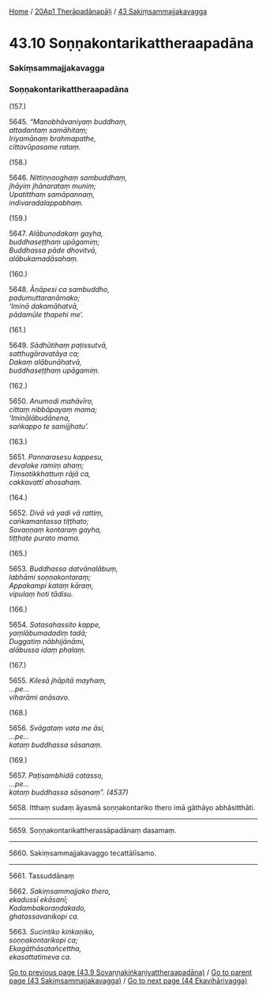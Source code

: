 
[Home](/) / [20Ap1 Therāpadānapāḷi](../../20Ap1.md) / [43 Sakiṃsammajjakavagga](../43.md)

# 43.10 Soṇṇakontarikattheraapadāna

### Sakiṃsammajjakavagga

### Soṇṇakontarikattheraapadāna

(157.)

5645\. _“Manobhāvaniyaṃ buddhaṃ,_  
_attadantaṃ samāhitaṃ;_  
_Iriyamānaṃ brahmapathe,_  
_cittavūpasame rataṃ._  


(158.)

5646\. _Nittiṇṇaoghaṃ sambuddhaṃ,_  
_jhāyiṃ jhānarataṃ muniṃ;_  
_Upatitthaṃ samāpannaṃ,_  
_indivaradalappabhaṃ._  


(159.)

5647\. _Alābunodakaṃ gayha,_  
_buddhaseṭṭhaṃ upāgamiṃ;_  
_Buddhassa pāde dhovitvā,_  
_alābukamadāsahaṃ._  


(160.)

5648\. _Āṇāpesi ca sambuddho,_  
_padumuttaranāmako;_  
_‘Iminā dakamāhatvā,_  
_pādamūle ṭhapehi me’._  


(161.)

5649\. _Sādhūtihaṃ paṭissutvā,_  
_satthugāravatāya ca;_  
_Dakaṃ alābunāhatvā,_  
_buddhaseṭṭhaṃ upāgamiṃ._  


(162.)

5650\. _Anumodi mahāvīro,_  
_cittaṃ nibbāpayaṃ mama;_  
_‘Iminālābudānena,_  
_saṅkappo te samijjhatu’._  


(163.)

5651\. _Pannarasesu kappesu,_  
_devaloke ramiṃ ahaṃ;_  
_Tiṃsatikkhattuṃ rājā ca,_  
_cakkavattī ahosahaṃ._  


(164.)

5652\. _Divā vā yadi vā rattiṃ,_  
_caṅkamantassa tiṭṭhato;_  
_Sovaṇṇaṃ kontaraṃ gayha,_  
_tiṭṭhate purato mama._  


(165.)

5653\. _Buddhassa datvānalābuṃ,_  
_labhāmi soṇṇakontaraṃ;_  
_Appakampi kataṃ kāraṃ,_  
_vipulaṃ hoti tādisu._  


(166.)

5654\. _Satasahassito kappe,_  
_yaṃlābumadadiṃ tadā;_  
_Duggatiṃ nābhijānāmi,_  
_alābussa idaṃ phalaṃ._  


(167.)

5655\. _Kilesā jhāpitā mayhaṃ,_  
_…pe…_  
_viharāmi anāsavo._  


(168.)

5656\. _Svāgataṃ vata me āsi,_  
_…pe…_  
_kataṃ buddhassa sāsanaṃ._  


(169.)

5657\. _Paṭisambhidā catasso,_  
_…pe…_  
_kataṃ buddhassa sāsanaṃ”. (4537)_  


5658\. Itthaṃ sudaṃ āyasmā soṇṇakontariko thero imā gāthāyo abhāsitthāti.

---

5659\. Soṇṇakontarikattherassāpadānaṃ dasamaṃ.



---

5660\. Sakiṃsammajjakavaggo tecattālīsamo.



---

5661\. Tassuddānaṃ



5662\. _Sakiṃsammajjako thero,_  
_ekadussī ekāsanī;_  
_Kadambakoraṇḍakado,_  
_ghatassavanikopi ca._  


5663\. _Sucintiko kiṅkaṇiko,_  
_soṇṇakontarikopi ca;_  
_Ekagāthāsatañcettha,_  
_ekasattatimeva ca._  


[Go to previous page (43.9 Sovaṇṇakiṅkaṇiyattheraapadāna)](43.9.md) / [Go to parent page (43 Sakiṃsammajjakavagga)](../43.md) / [Go to next page (44 Ekavihārivagga)](../44.md)


